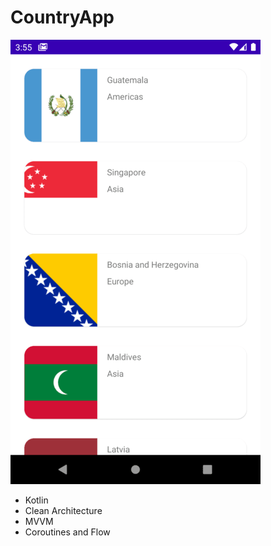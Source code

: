 # CountryApp

![screenshot](https://github.com/abdulkadirgun/CountriesAppXml/blob/master/Screenshot.png?raw=true)

- Kotlin 
- Clean Architecture
- MVVM
- Coroutines and Flow
